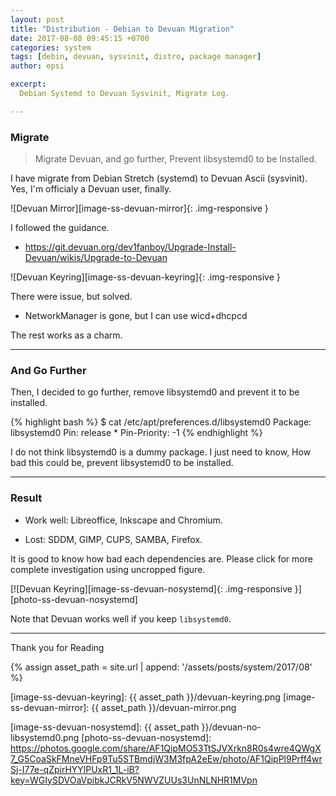 ```yaml
---
layout: post
title: "Distribution - Debian to Devuan Migration"
date: 2017-08-08 09:45:15 +0700
categories: system
tags: [debin, devuan, sysvinit, distro, package manager]
author: epsi

excerpt:
  Debian Systemd to Devuan Sysvinit, Migrate Log.

---
```


### Migrate

> Migrate Devuan, and go further, Prevent libsystemd0 to be Installed.

I have migrate from Debian Stretch (systemd) to Devuan Ascii (sysvinit).
Yes, I'm officialy a Devuan user, finally. 

![Devuan Mirror][image-ss-devuan-mirror]{: .img-responsive }


I followed the guidance.

*	<https://git.devuan.org/dev1fanboy/Upgrade-Install-Devuan/wikis/Upgrade-to-Devuan>

![Devuan Keyring][image-ss-devuan-keyring]{: .img-responsive }

There were issue, but solved.

*	NetworkManager is gone, but I can use wicd+dhcpcd

The rest works as a charm.

-- -- --

### And Go Further

Then, I decided to go further, remove libsystemd0 and prevent it to be installed.

{% highlight bash %}
$ cat /etc/apt/preferences.d/libsystemd0 
Package: libsystemd0
Pin: release *
Pin-Priority: -1
{% endhighlight %}

I do not think libsystemd0 is a dummy package.
I just need to know, How bad this could be, prevent libsystemd0 to be installed.

-- -- --

### Result

*	Work well: Libreoffice, Inkscape and Chromium.

*	Lost: SDDM, GIMP, CUPS, SAMBA, Firefox.

It is good to know how bad each dependencies are.
Please click for more complete investigation using uncropped figure.

[![Devuan Keyring][image-ss-devuan-nosystemd]{: .img-responsive }][photo-ss-devuan-nosystemd]

Note that Devuan works well if you keep <code>libsystemd0</code>.

-- -- --

Thank you for Reading

[//]: <> ( -- -- -- links below -- -- -- )

{% assign asset_path = site.url | append: '/assets/posts/system/2017/08' %}

[image-ss-devuan-keyring]:    {{ asset_path }}/devuan-keyring.png
[image-ss-devuan-mirror]:     {{ asset_path }}/devuan-mirror.png

[image-ss-devuan-nosystemd]:  {{ asset_path }}/devuan-no-libsystemd0.png
[photo-ss-devuan-nosystemd]:  https://photos.google.com/share/AF1QipMO53TtSJVXrkn8R0s4wre4QWgX7_G5CoaSkFMneVHFp9Tu5STBmdjW3M3fpA2eEw/photo/AF1QipPl9Prff4wrSj-I77e-qZpirHYYlPUxR1_1L-iB?key=WGIySDVOaVpibkJCRkV5NWVZUUs3UnNLNHR1MVpn
